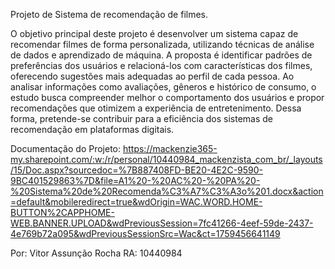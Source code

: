 Projeto de Sistema de recomendação de filmes.

O objetivo principal deste projeto é desenvolver um sistema capaz de recomendar filmes de forma personalizada, utilizando técnicas de análise de dados e aprendizado de máquina. A proposta é identificar padrões de preferências dos usuários e relacioná-los com características dos filmes, oferecendo sugestões mais adequadas ao perfil de cada pessoa.
Ao analisar informações como avaliações, gêneros e histórico de consumo, o estudo busca compreender melhor o comportamento dos usuários e propor recomendações que otimizem a experiência de entretenimento. Dessa forma, pretende-se contribuir para a eficiência dos sistemas de recomendação em plataformas digitais.	

Documentação do Projeto: 
https://mackenzie365-my.sharepoint.com/:w:/r/personal/10440984_mackenzista_com_br/_layouts/15/Doc.aspx?sourcedoc=%7B887408FD-BE20-4E2C-9590-9BC401529863%7D&file=A1%20-%20AC%20-%20PA%20-%20Sistema%20de%20Recomenda%C3%A7%C3%A3o%201.docx&action=default&mobileredirect=true&wdOrigin=WAC.WORD.HOME-BUTTON%2CAPPHOME-WEB.BANNER.UPLOAD&wdPreviousSession=7fc41266-4eef-59de-2437-4e769b72a095&wdPreviousSessionSrc=Wac&ct=1759456641149

Por: Vitor Assunção Rocha
RA: 10440984
